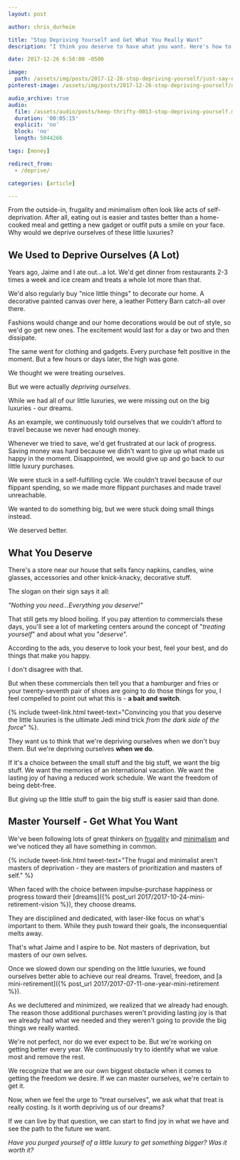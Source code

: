 ```yaml
---
layout: post

author: chris_durheim

title: "Stop Depriving Yourself and Get What You Really Want"
description: "I think you deserve to have what you want. Here's how to stop depriving yourself and get it."

date: 2017-12-26 6:58:00 -0500

image:
  path: /assets/img/posts/2017-12-26-stop-depriving-yourself/just-say-no.jpg
pinterest-image: /assets/img/posts/2017-12-26-stop-depriving-yourself/dont-deprive-yourself

audio_archive: true
audio:
  file: /assets/audio/posts/keep-thrifty-0013-stop-depriving-yourself.mp3
  duration: '00:05:15'
  explicit: 'no'
  block: 'no'
  length: 5044266

tags: [money]

redirect_from:
  - /deprive/

categories: [article]

---
```


From the outside-in, frugality and minimalism often look like acts of self-deprivation. After all, eating out is easier and tastes better than a home-cooked meal and getting a new gadget or outfit puts a smile on your face. Why would we deprive ourselves of these little luxuries?

## We Used to Deprive Ourselves (A Lot)

Years ago, Jaime and I ate out...a lot. We'd get dinner from restaurants 2-3 times a week and ice cream and treats a whole lot more than that.

We'd also regularly buy "nice little things" to decorate our home. A decorative painted canvas over here, a leather Pottery Barn catch-all over there.

Fashions would change and our home decorations would be out of style, so we'd go get new ones. The excitement would last for a day or two and then dissipate.

The same went for clothing and gadgets. Every purchase felt positive in the moment. But a few hours or days later, the high was gone.

We thought we were treating ourselves.

But we were actually _depriving ourselves_.

While we had all of our little luxuries, we were missing out on the big luxuries - our dreams.

As an example, we continuously told ourselves that we couldn't afford to travel because we never had enough money.

Whenever we tried to save, we'd get frustrated at our lack of progress. Saving money was hard because we didn't want to give up what made us happy in the moment. Disappointed, we would give up and go back to our little luxury purchases.

We were stuck in a self-fulfilling cycle. We couldn't travel because of our flippant spending, so we made more flippant purchases and made travel unreachable.

We wanted to do something big, but we were stuck doing small things instead.

We deserved better.

## What You Deserve

There's a store near our house that sells fancy napkins, candles, wine glasses, accessories and other knick-knacky, decorative stuff.

The slogan on their sign says it all:

_"Nothing you need...Everything you deserve!"_

That still gets my blood boiling. If you pay attention to commercials these days, you'll see a lot of marketing centers around the concept of "_treating yourself_" and about what you "_deserve_".

According to the ads, you deserve to look your best, feel your best, and do things that make you happy.

I don't disagree with that.

But when these commercials then tell you that a hamburger and fries or your twenty-seventh pair of shoes are going to do those things for you, I feel compelled to point out what this is - __a bait and switch__.

{% include tweet-link.html tweet-text="Convincing you that you deserve the little luxuries is the ultimate Jedi mind trick _from the dark side of the force_" %}.

They want us to think that we're depriving ourselves when we don't buy them. But we're depriving ourselves __when we do__.

If it's a choice between the small stuff and the big stuff, we want the big stuff. We want the memories of an international vacation. We want the lasting joy of having a reduced work schedule. We want the freedom of being debt-free.

But giving up the little stuff to gain the big stuff is easier said than done.

## Master Yourself - Get What You Want

We've been following lots of great thinkers on [frugality](http://www.mrmoneymustache.com) and [minimalism](https://caitflanders.com) and we've noticed they all have something in common.

{% include tweet-link.html tweet-text="The frugal and minimalist aren't masters of deprivation - they are masters of prioritization and masters of self." %}

When faced with the choice between impulse-purchase happiness or progress toward their [dreams]({% post_url 2017/2017-10-24-mini-retirement-vision %}), they choose dreams.

They are disciplined and dedicated, with laser-like focus on what's important to them. While they push toward their goals, the inconsequential melts away.

That's what Jaime and I aspire to be. Not masters of deprivation, but masters of our own selves.

Once we slowed down our spending on the little luxuries, we found ourselves better able to achieve our real dreams. Travel, freedom, and [a mini-retirement]({% post_url 2017/2017-07-11-one-year-mini-retirement %}).

As we decluttered and minimized, we realized that we already had enough. The reason those additional purchases weren't providing lasting joy is that we already had what we needed and they weren't going to provide the big things we really wanted.

We're not perfect, nor do we ever expect to be. But we're working on getting better every year. We continuously try to identify what we value most and remove the rest.

We recognize that we are our own biggest obstacle when it comes to getting the freedom we desire. If we can master ourselves, we're certain to get it.

Now, when we feel the urge to "treat ourselves", we ask what that treat is really costing. Is it worth depriving us of our dreams?

If we can live by that question, we can start to find joy in what we have and see the path to the future we want.

_Have you purged yourself of a little luxury to get something bigger? Was it worth it?_
